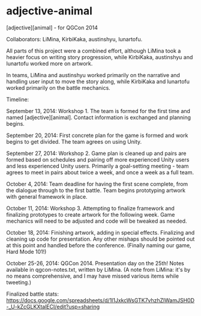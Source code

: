 adjective-animal
================

[adjective][animal] - for QGCon 2014

Collaborators: LiMina, KirbiKaka, austinshyu, lunartofu.

All parts of this project were a combined effort, although LiMina took a heavier focus on writing story progression, while KirbiKaka, austinshyu and lunartofu worked more on artwork.

In teams, LiMina and austinshyu worked primarily on the narrative and handling user input to move the story along, while KirbiKaka and lunartofu worked primarily on the battle mechanics.

Timeline:

September 13, 2014: Workshop 1. The team is formed for the first time and named [adjective][animal]. Contact information is exchanged and planning begins.

September 20, 2014: First concrete plan for the game is formed and work begins to get divided. The team agrees on using Unity.

September 27, 2014: Workshop 2. Game plan is cleaned up and pairs are formed based on schedules and pairing off more experienced Unity users and less experienced Unity users. Primarily a goal-setting meeting - team agrees to meet in pairs about twice a week, and once a week as a full team.

October 4, 2014: Team deadline for having the first scene complete, from the dialogue through to the first battle. Team begins prototyping artwork with general framework in place.

October 11, 2014: Workshop 3. Attempting to finalize framework and finalizing prototypes to create artwork for the following week. Game mechanics will need to be adjusted and code will be tweaked as needed.

October 18, 2014: Finishing artwork, adding in special effects. Finalizing and cleaning up code for presentation. Any other mishaps should be pointed out at this point and handled before the conference. (Finally naming our game, Hard Mode 101!)

October 25-26, 2014: QGCon 2014. Presentation day on the 25th! Notes available in qgcon-notes.txt, written by LiMina. (A note from LiMina: it's by no means comprehensive, and I may have missed various items while tweeting.)

Finalized battle stats: https://docs.google.com/spreadsheets/d/1l1JxkcWsGTK7vhzhZlWamJSH0D-_U-kZcGLKXtalECI/edit?usp=sharing

